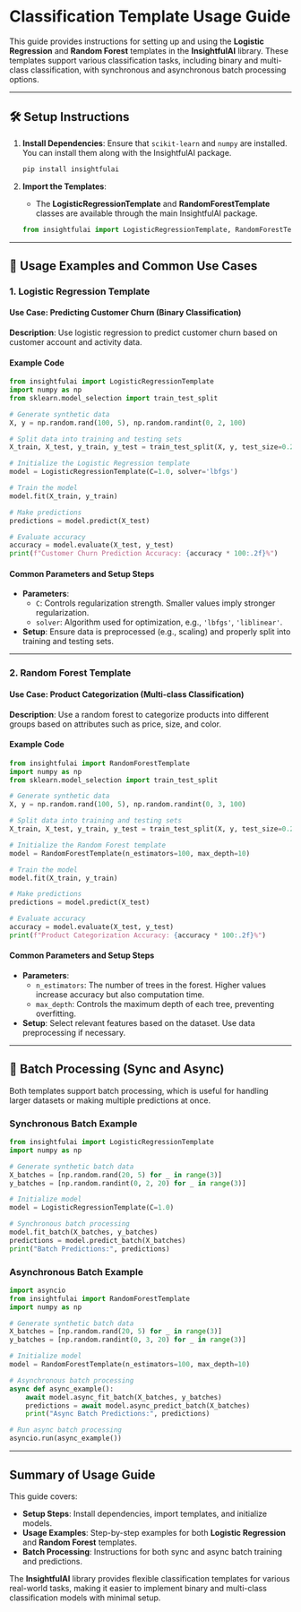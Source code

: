 ﻿# Classification Template Usage Guide

This guide provides instructions for setting up and using the **Logistic Regression** and **Random Forest** templates in the **InsightfulAI** library. These templates support various classification tasks, including binary and multi-class classification, with synchronous and asynchronous batch processing options.

---

## 🛠 Setup Instructions

1. **Install Dependencies**: Ensure that `scikit-learn` and `numpy` are installed. You can install them along with the InsightfulAI package.

   ```bash
   pip install insightfulai
   ```

2. **Import the Templates**:
   - The **LogisticRegressionTemplate** and **RandomForestTemplate** classes are available through the main InsightfulAI package.

   ```python
   from insightfulai import LogisticRegressionTemplate, RandomForestTemplate
   ```

---

## 🚀 Usage Examples and Common Use Cases

### 1. Logistic Regression Template

#### Use Case: Predicting Customer Churn (Binary Classification)

**Description**: Use logistic regression to predict customer churn based on customer account and activity data.

#### Example Code
```python
from insightfulai import LogisticRegressionTemplate
import numpy as np
from sklearn.model_selection import train_test_split

# Generate synthetic data
X, y = np.random.rand(100, 5), np.random.randint(0, 2, 100)

# Split data into training and testing sets
X_train, X_test, y_train, y_test = train_test_split(X, y, test_size=0.2, random_state=42)

# Initialize the Logistic Regression template
model = LogisticRegressionTemplate(C=1.0, solver='lbfgs')

# Train the model
model.fit(X_train, y_train)

# Make predictions
predictions = model.predict(X_test)

# Evaluate accuracy
accuracy = model.evaluate(X_test, y_test)
print(f"Customer Churn Prediction Accuracy: {accuracy * 100:.2f}%")
```

#### Common Parameters and Setup Steps
- **Parameters**:
  - `C`: Controls regularization strength. Smaller values imply stronger regularization.
  - `solver`: Algorithm used for optimization, e.g., `'lbfgs'`, `'liblinear'`.
- **Setup**: Ensure data is preprocessed (e.g., scaling) and properly split into training and testing sets.

---

### 2. Random Forest Template

#### Use Case: Product Categorization (Multi-class Classification)

**Description**: Use a random forest to categorize products into different groups based on attributes such as price, size, and color.

#### Example Code
```python
from insightfulai import RandomForestTemplate
import numpy as np
from sklearn.model_selection import train_test_split

# Generate synthetic data
X, y = np.random.rand(100, 5), np.random.randint(0, 3, 100)

# Split data into training and testing sets
X_train, X_test, y_train, y_test = train_test_split(X, y, test_size=0.2, random_state=42)

# Initialize the Random Forest template
model = RandomForestTemplate(n_estimators=100, max_depth=10)

# Train the model
model.fit(X_train, y_train)

# Make predictions
predictions = model.predict(X_test)

# Evaluate accuracy
accuracy = model.evaluate(X_test, y_test)
print(f"Product Categorization Accuracy: {accuracy * 100:.2f}%")
```

#### Common Parameters and Setup Steps
- **Parameters**:
  - `n_estimators`: The number of trees in the forest. Higher values increase accuracy but also computation time.
  - `max_depth`: Controls the maximum depth of each tree, preventing overfitting.
- **Setup**: Select relevant features based on the dataset. Use data preprocessing if necessary.

---

## 🔄 Batch Processing (Sync and Async)

Both templates support batch processing, which is useful for handling larger datasets or making multiple predictions at once. 

### Synchronous Batch Example
```python
from insightfulai import LogisticRegressionTemplate
import numpy as np

# Generate synthetic batch data
X_batches = [np.random.rand(20, 5) for _ in range(3)]
y_batches = [np.random.randint(0, 2, 20) for _ in range(3)]

# Initialize model
model = LogisticRegressionTemplate(C=1.0)

# Synchronous batch processing
model.fit_batch(X_batches, y_batches)
predictions = model.predict_batch(X_batches)
print("Batch Predictions:", predictions)
```

### Asynchronous Batch Example
```python
import asyncio
from insightfulai import RandomForestTemplate
import numpy as np

# Generate synthetic batch data
X_batches = [np.random.rand(20, 5) for _ in range(3)]
y_batches = [np.random.randint(0, 3, 20) for _ in range(3)]

# Initialize model
model = RandomForestTemplate(n_estimators=100, max_depth=10)

# Asynchronous batch processing
async def async_example():
    await model.async_fit_batch(X_batches, y_batches)
    predictions = await model.async_predict_batch(X_batches)
    print("Async Batch Predictions:", predictions)

# Run async batch processing
asyncio.run(async_example())
```

---

## Summary of Usage Guide

This guide covers:
- **Setup Steps**: Install dependencies, import templates, and initialize models.
- **Usage Examples**: Step-by-step examples for both **Logistic Regression** and **Random Forest** templates.
- **Batch Processing**: Instructions for both sync and async batch training and predictions.

The **InsightfulAI** library provides flexible classification templates for various real-world tasks, making it easier to implement binary and multi-class classification models with minimal setup.